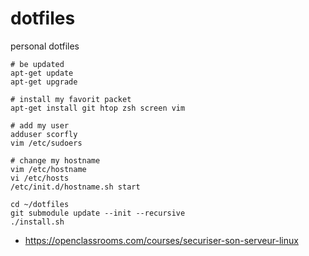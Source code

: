# dotfiles

personal dotfiles

```
# be updated
apt-get update
apt-get upgrade

# install my favorit packet
apt-get install git htop zsh screen vim

# add my user
adduser scorfly
vim /etc/sudoers

# change my hostname
vim /etc/hostname
vi /etc/hosts
/etc/init.d/hostname.sh start

cd ~/dotfiles
git submodule update --init --recursive
./install.sh
```


 - https://openclassrooms.com/courses/securiser-son-serveur-linux
